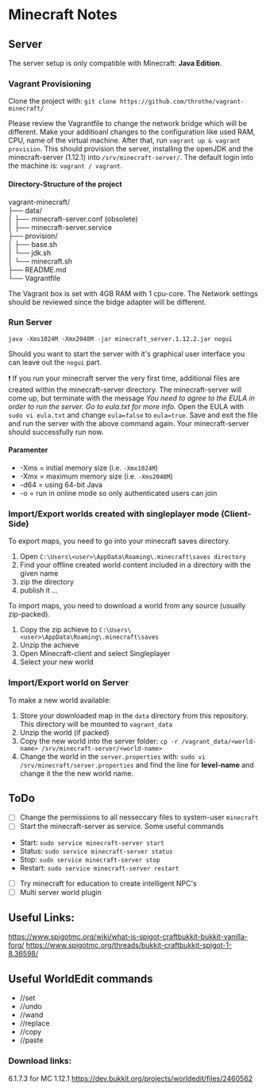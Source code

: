 # Minecraft Notes


## Server

The server setup is only compatible with Minecraft: __Java Edition__.

### Vagrant Provisioning

Clone the project with:
`git clone https://github.com/throthe/vagrant-minecraft/` 

Please review the Vagrantfile to change the network bridge which will be different. Make your additioanl changes to the configuration like used RAM, CPU, name of the virtual machine. After that, run `vagrant up & vagrant provision`. This should provision the server, installing the openJDK and the minecraft-server (1.12.1) into `/srv/minecraft-server/`. The default login into the machine is: `vagrant / vagrant`. 

#### Directory-Structure of the project

vagrant-minecraft/  
├── data/  
│   ├── minecraft-server.conf (obsolete)  
│   ├── minecraft-server.service  
├── provision/  
│   ├── base.sh  
│   └── jdk.sh  
│   └── minecraft.sh  
├── README.md  
└── Vagrantfile  

The Vagrant box is set with 4GB RAM with 1 cpu-core. The Network settings should be reviewed since the bidge adapter will be different. 

### Run Server

`java -Xms1024M -Xmx2048M -jar minecraft_server.1.12.2.jar nogui`

Should you want to start the server with it's graphical user interface you can leave out the `nogui` part.

:exclamation: If you run your minecraft server the very first time, additional files are created within 
the minecraft-server directory. The minecraft-server will come up, but terminate with the message *You need to agree to the EULA in order to run the server. Go to eula.txt for more info*. Open the EULA with `sudo vi eula.txt` and change `eula=false` to `eula=true`.
Save and exit the file and run the server with the above command again. Your minecraft-server should successfully run now.  

#### Paramenter

* -Xms = initial memory size (i.e. `-Xmx1024M`)
* -Xmx = maximum memory size (i.e. `-Xms2048M`)
* -d64 = using 64-bit Java
* -o = run in online mode so only authenticated users can join

### Import/Export worlds created with singleplayer mode (Client-Side)

To export maps, you need to go into your minecraft saves directory. 
1. Open `C:\Users\<user>\AppData\Roaming\.minecraft\saves directory`
2. Find your offline created world content included in a directory with the given name
3. zip the directory
4. publish it ...

To import maps, you need to download a world from any source (usually zip-packed).
1. Copy the zip achieve to `C:\Users\<user>\AppData\Roaming\.minecraft\saves`
2. Unzip the achieve
3. Open Minecraft-client and select Singleplayer
4. Select your new world

### Import/Export world on Server

To make a new world available:
1. Store your downloaded map in the `data` directory from this repository. This directory will be mounted to `vagrant_data`
2. Unzip the world (if packed)
4. Copy the new world into the server folder: `cp -r /vagrant_data/<world-name> /srv/minecraft-server/<world-name>`
5. Change the world in the `server.properties` with: `sudo vi /srv/minecraft/server.properties` and find the line for __level-name__ and change it the the new world name.  


## ToDo

- [ ] Change the permissions to all nesseccary files to system-user `minecraft`
- [ ] Start the minecraft-server as service. Some useful commands

* Start: `sudo service minecraft-server start`
* Status: `sudo service minecraft-server status`
* Stop: `sudo service minecraft-server stop`
* Restart: `sudo service minecraft-server restart`

- [ ] Try minecraft for education to create intelligent NPC's
- [ ] Multi server world plugin

## Useful Links:

https://www.spigotmc.org/wiki/what-is-spigot-craftbukkit-bukkit-vanilla-forg/
https://www.spigotmc.org/threads/bukkit-craftbukkit-spigot-1-8.36598/

## Useful WorldEdit commands

* //set <material>
* //undo
* //wand
* //replace
* //copy
* //paste

### Download links:
6.1.7.3 for MC 1.12.1 https://dev.bukkit.org/projects/worldedit/files/2460562